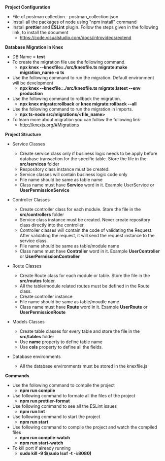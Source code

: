 **Project Configuration**
- File of postman collection - postman_collection.json
- Install all the packages of node using "npm install" command
- Install **prettier** and **ESLint** plugin. Follow the steps given in the following link, to install the document
  - https://code.visualstudio.com/docs/introvideos/extend

**Database Migration in Knex**

- DB Name = **test**
- To create the migration file use the following command.
  - **npx knex --knexfile=./src/knexfile.ts migrate:make migration_name -x ts**
- Use the following command to run the migration. Default environment will be development
  - **npx knex --knexfile=./src/knexfile.ts migrate:latest --env production**
- Use the following command to rollback the migration.
  - **npx knex migrate:rollback** or **knex migrate:rollback --all**
- Use the following command to run the migration in imports.
  - **npx ts-node src/migrations/<file_name>**
- To learn more about migration you can follow the following link
  - http://knexjs.org/#Migrations

**Project Structure**

- Service Classes

  - Create service class only if business logic needs to be apply before database transaction for the specific table. Store the file in the **src/services** folder
  - Respository class instance must be created.
  - Service classes will contain business logic code only
  - File name should be same as table name
  - Class name must have **Service** word in it. Example UserService or **UserPermissionService**

- Controller Classes

  - Create controller class for each module. Store the file in the **src/controllers** folder
  - Service class instance must be created. Never create repository class directly into the controller.
  - Controller classes will contain the code of validating the Request. After validating the request, it will send the request instance to the service class.
  - File name should be same as table/module name
  - Class name must have **Controller** word in it. Example **UserController** or **UserPermissionController**

- Route Classes

  - Create Route class for each module or table. Store the file in the **src/routes** folder.
  - All the table/module related routes must be defined in the Route class.
  - Create controller instance
  - File name should be same as table/moudle name.
  - Class name must have **Route** word in it. Example **UserRoute** or **UserPermissionRoute**

- Models Classes

  - Create table classes for every table and store the file in the **src/tables** folder
  - Use **name** property to define table name
  - Use **cols** property to define all the fields.

- Database environments
  - All the database environments must be stored in the knexfile.js

**Commands**

- Use the following command to compile the project
  - **npm run compile**
- Use following command to formate all the files of the project
  - **npm run prettier-format**
- Use following command to see all the ESLint issues
  - **npm run lint**
- Use following command to start the project
  - **npm run start**
- Use following command to compile the project and watch the compiled files
  - **npm run compile-watch**
  - **npm run start-watch**
- To kill port if already running
  - **sudo kill -9 $(sudo lsof -t -i:8080)**
